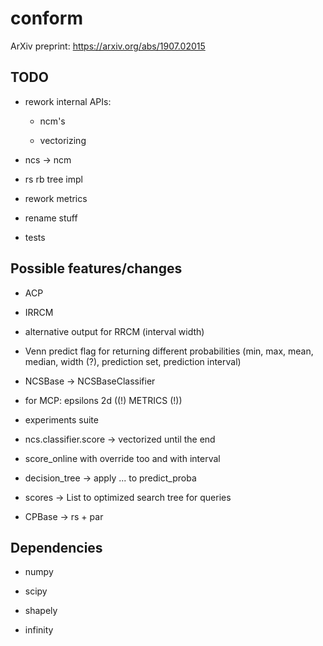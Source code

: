 # conform

ArXiv preprint: https://arxiv.org/abs/1907.02015

## TODO

- rework internal APIs:

  * ncm's

  * vectorizing

- ncs -> ncm

- rs rb tree impl

- rework metrics

- rename stuff 

- tests

## Possible features/changes

- ACP

- IRRCM

- alternative output for RRCM (interval width)

- Venn predict flag for returning different probabilities
  (min, max, mean, median, width (?), 
   prediction set, prediction interval)

- NCSBase -> NCSBaseClassifier

- for MCP: epsilons 2d ((!) METRICS (!))

- experiments suite

- ncs.classifier.score -> vectorized until the end

- score_online with override too and with interval

- decision_tree -> apply ... to predict_proba

- scores -> List to optimized search tree for queries

- CPBase -> rs + par

## Dependencies

- numpy

- scipy

- shapely

- infinity
